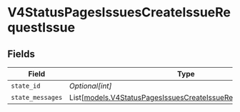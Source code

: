 # V4StatusPagesIssuesCreateIssueRequestIssue


## Fields

| Field                                                                                                                            | Type                                                                                                                             | Required                                                                                                                         | Description                                                                                                                      |
| -------------------------------------------------------------------------------------------------------------------------------- | -------------------------------------------------------------------------------------------------------------------------------- | -------------------------------------------------------------------------------------------------------------------------------- | -------------------------------------------------------------------------------------------------------------------------------- |
| `state_id`                                                                                                                       | *Optional[int]*                                                                                                                  | :heavy_minus_sign:                                                                                                               | N/A                                                                                                                              |
| `state_messages`                                                                                                                 | List[[models.V4StatusPagesIssuesCreateIssueRequestStateMessage](../models/v4statuspagesissuescreateissuerequeststatemessage.md)] | :heavy_minus_sign:                                                                                                               | N/A                                                                                                                              |